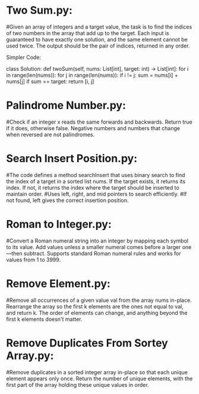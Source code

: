 # Two Sum.py:
#Given an array of integers and a target value, the task is to find the indices of two numbers in the array that add up to the target. Each input is guaranteed to have exactly one solution, and the same element cannot be used twice. The output should be the pair of indices, returned in any order.

Simpler Code:

class Solution:
    def twoSum(self, nums: List[int], target: int) -> List[int]:
        for i in range(len(nums)):
            for j in range(len(nums)):
                if i != j:
                    sum = nums[i] + nums[j]
                    if sum == target:
                        return [i, j]
                        

# Palindrome Number.py:
#Check if an integer x reads the same forwards and backwards. Return true if it does, otherwise false. Negative numbers and numbers that change when reversed are not palindromes.

# Search Insert Position.py:
#The code defines a method searchInsert that uses binary search to find the index of a target in a sorted list nums. If the target exists, it returns its index. If not, it returns the index where the target should be inserted to maintain order.
#Uses left, right, and mid pointers to search efficiently.
#If not found, left gives the correct insertion position.

# Roman to Integer.py:
#Convert a Roman numeral string into an integer by mapping each symbol to its value. Add values unless a smaller numeral comes before a larger one—then subtract. Supports standard Roman numeral rules and works for values from 1 to 3999.

# Remove Element.py:
#Remove all occurrences of a given value val from the array nums in-place. Rearrange the array so the first k elements are the ones not equal to val, and return k. The order of elements can change, and anything beyond the first k elements doesn't matter.

# Remove Duplicates From Sortey Array.py:
#Remove duplicates in a sorted integer array in-place so that each unique element appears only once. Return the number of unique elements, with the first part of the array holding these unique values in order.
